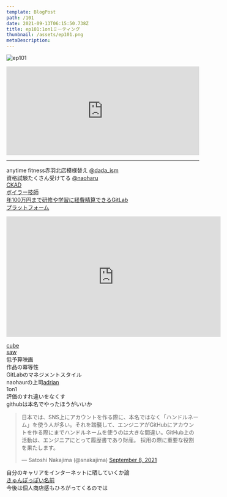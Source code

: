 ```yaml
---
template: BlogPost
path: /101
date: 2021-09-13T06:15:50.738Z
title: ep101:1on1ミーティング
thumbnail: /assets/ep101.png
metaDescription:
---
```

![ep101](/assets/ep101.png)

<iframe src="https://open.spotify.com/embed/episode/1QXdpC3wX5gW5Vhu0bj2ne" width="100%" height="232" frameBorder="0" allowfullscreen="" allow="autoplay; clipboard-write; encrypted-media; fullscreen; picture-in-picture"></iframe>


***

anytime fitness赤羽北店模様替え [@dada_ism](https://twitter.com/dada_ism)   
資格試験たくさん受けてる [@naoharu](https://twitter.com/naoharu)  
[CKAD](https://training.linuxfoundation.org/ja/certification/certified-kubernetes-application-developer-ckad/)  
[ボイラー技師](https://www.exam.or.jp/exmn/H_shikaku122.htm)  
[年100万円まで研修や学習に経費精算できるGitLab](https://about.gitlab.com/handbook/finance/expenses/#-work-related-online-courses-and-professional-development-certifications)  
[プラットフォーム](https://www.netflix.com/jp-en/title/81128579)  

<iframe width="560" height="315" src="https://www.youtube.com/embed/pLO6udXU648" title="YouTube video player" frameborder="0" allow="accelerometer; autoplay; clipboard-write; encrypted-media; gyroscope; picture-in-picture" allowfullscreen></iframe>

[cube](https://movies.shochiku.co.jp/cube/)  
[saw](https://ja.wikipedia.org/wiki/%E3%82%BD%E3%82%A6_(%E6%98%A0%E7%94%BB))  
低予算映画  
作品の冪等性  
GitLabのマネジメントスタイル  
naohaurの上司[adrian](https://www.linkedin.com/in/adriansmolski)  
1on1  
評価のすれ違いをなくす  
githubは本名でやったほうがいいか  

<blockquote class="twitter-tweet"><p lang="ja" dir="ltr">日本では、SNS上にアカウントを作る際に、本名ではなく「ハンドルネーム」を使う人が多い。それを踏襲して、エンジニアがGitHubにアカウントを作る際にまでハンドルネームを使うのは大きな間違い。GitHub上の活動は、エンジニアにとって履歴書であり財産。 採用の際に重要な役割を果たします。</p>&mdash; Satoshi Nakajima (@snakajima) <a href="https://twitter.com/snakajima/status/1435754177708249089?ref_src=twsrc%5Etfw">September 8, 2021</a></blockquote> <script async src="https://platform.twitter.com/widgets.js" charset="utf-8"></script>  

自分のキャリアをインターネットに晒していくか論  
[きゅんぽっぽい名前](https://dic.nicovideo.jp/a/%E9%99%90%E7%95%8C%E3%82%AA%E3%82%BF%E3%82%AF)  
今後は個人商店感もひろがってくるのでは  
  
